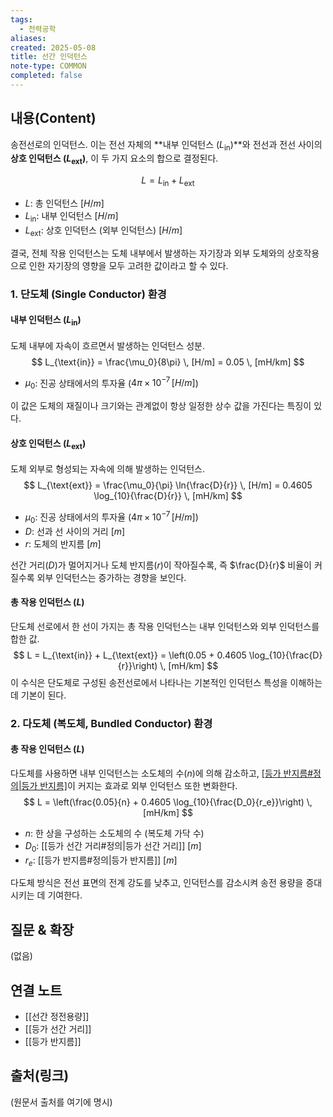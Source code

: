 ```yaml
---
tags:
  - 전력공학
aliases: 
created: 2025-05-08
title: 선간 인덕턴스
note-type: COMMON
completed: false
---
```


## 내용(Content)

송전선로의 인덕턴스. 이는 전선 자체의 **내부 인덕턴스 ($L_{\text{in}}$)**와 전선과 전선 사이의 **상호 인덕턴스 ($L_{\text{ext}}$)**, 이 두 가지 요소의 합으로 결정된다.

$$
L = L_{\text{in}} + L_{\text{ext}}
$$
-   $L$: 총 인덕턴스 $[H/m]$
-   $L_{\text{in}}$: 내부 인덕턴스 $[H/m]$
-   $L_{\text{ext}}$: 상호 인덕턴스 (외부 인덕턴스) $[H/m]$

결국, 전체 작용 인덕턴스는 도체 내부에서 발생하는 자기장과 외부 도체와의 상호작용으로 인한 자기장의 영향을 모두 고려한 값이라고 할 수 있다.

### 1. 단도체 (Single Conductor) 환경

#### 내부 인덕턴스 ($L_{\text{in}}$)
도체 내부에 자속이 흐르면서 발생하는 인덕턴스 성분.
$$
L_{\text{in}} = \frac{\mu_0}{8\pi} \, [H/m] = 0.05 \, [mH/km]
$$
-   $\mu_0$: 진공 상태에서의 투자율 ($4\pi \times 10^{-7} \, [H/m]$)

이 값은 도체의 재질이나 크기와는 관계없이 항상 일정한 상수 값을 가진다는 특징이 있다.

#### 상호 인덕턴스 ($L_{\text{ext}}$)
도체 외부로 형성되는 자속에 의해 발생하는 인덕턴스.
$$
L_{\text{ext}} = \frac{\mu_0}{\pi} \ln{\frac{D}{r}} \, [H/m] = 0.4605 \log_{10}{\frac{D}{r}} \, [mH/km]
$$
-   $\mu_0$: 진공 상태에서의 투자율 ($4\pi \times 10^{-7} \, [H/m]$)
-   $D$: 선과 선 사이의 거리 $[m]$
-   $r$: 도체의 반지름 $[m]$

선간 거리($D$)가 멀어지거나 도체 반지름($r$)이 작아질수록, 즉 $\frac{D}{r}$ 비율이 커질수록 외부 인덕턴스는 증가하는 경향을 보인다.

#### 총 작용 인덕턴스 ($L$)
단도체 선로에서 한 선이 가지는 총 작용 인덕턴스는 내부 인덕턴스와 외부 인덕턴스를 합한 값.
$$
L = L_{\text{in}} + L_{\text{ext}} = \left(0.05 + 0.4605 \log_{10}{\frac{D}{r}}\right) \, [mH/km]
$$
이 수식은 단도체로 구성된 송전선로에서 나타나는 기본적인 인덕턴스 특성을 이해하는 데 기본이 된다.

### 2. 다도체 (복도체, Bundled Conductor) 환경

#### 총 작용 인덕턴스 ($L$)
다도체를 사용하면 내부 인덕턴스는 소도체의 수($n$)에 의해 감소하고, [[등가 반지름#정의|등가 반지름]]($r_e$)이 커지는 효과로 외부 인덕턴스 또한 변화한다.
$$
L = \left(\frac{0.05}{n} + 0.4605 \log_{10}{\frac{D_0}{r_e}}\right) \, [mH/km]
$$
-   $n$: 한 상을 구성하는 소도체의 수 (복도체 가닥 수)
-   $D_0$: [[등가 선간 거리#정의|등가 선간 거리]] $[m]$
-   $r_e$: [[등가 반지름#정의|등가 반지름]] $[m]$

다도체 방식은 전선 표면의 전계 강도를 낮추고, 인덕턴스를 감소시켜 송전 용량을 증대시키는 데 기여한다.

## 질문 & 확장

(없음)

## 연결 노트
- [[선간 정전용량]]
- [[등가 선간 거리]]
- [[등가 반지름]]

## 출처(링크)
(원문서 출처를 여기에 명시) 